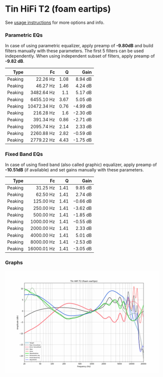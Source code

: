 # Tin HiFi T2 (foam eartips)
See [usage instructions](https://github.com/jaakkopasanen/AutoEq#usage) for more options and info.

### Parametric EQs
In case of using parametric equalizer, apply preamp of **-9.80dB** and build filters manually
with these parameters. The first 5 filters can be used independently.
When using independent subset of filters, apply preamp of **-9.82 dB**.

| Type    | Fc          |    Q | Gain     |
|--------:|------------:|-----:|---------:|
| Peaking | 22.26 Hz    | 1.08 | 8.94 dB  |
| Peaking | 46.27 Hz    | 1.46 | 4.24 dB  |
| Peaking | 3482.64 Hz  | 1.1  | 5.17 dB  |
| Peaking | 6455.10 Hz  | 3.67 | 5.05 dB  |
| Peaking | 10472.34 Hz | 0.76 | -4.99 dB |
| Peaking | 216.28 Hz   | 1.6  | -2.30 dB |
| Peaking | 391.34 Hz   | 0.86 | -2.71 dB |
| Peaking | 2095.74 Hz  | 2.14 | 2.33 dB  |
| Peaking | 2260.88 Hz  | 2.82 | -0.59 dB |
| Peaking | 2779.22 Hz  | 4.43 | -1.75 dB |

### Fixed Band EQs
In case of using fixed band (also called graphic) equalizer, apply preamp of **-10.51dB**
(if available) and set gains manually with these parameters.

| Type    | Fc          |    Q | Gain     |
|--------:|------------:|-----:|---------:|
| Peaking | 31.25 Hz    | 1.41 | 9.85 dB  |
| Peaking | 62.50 Hz    | 1.41 | 2.74 dB  |
| Peaking | 125.00 Hz   | 1.41 | -0.66 dB |
| Peaking | 250.00 Hz   | 1.41 | -3.62 dB |
| Peaking | 500.00 Hz   | 1.41 | -1.85 dB |
| Peaking | 1000.00 Hz  | 1.41 | -0.55 dB |
| Peaking | 2000.00 Hz  | 1.41 | 2.33 dB  |
| Peaking | 4000.00 Hz  | 1.41 | 5.01 dB  |
| Peaking | 8000.00 Hz  | 1.41 | -2.53 dB |
| Peaking | 16000.01 Hz | 1.41 | -3.05 dB |

### Graphs
![](./Tin%20HiFi%20T2%20(foam%20eartips).png)